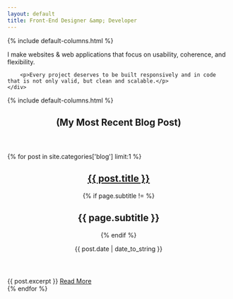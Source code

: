 ```yaml
---
layout: default
title: Front-End Designer &amp; Developer
---
```


<div class="row full-width section">
	{% include default-columns.html %}
		<p>I make websites &amp; web applications that focus on usability, coherence, and flexibility.</p>

		<p>Every project deserves to be built responsively and in code that is not only valid, but clean and scalable.</p>
	</div>
</div>
<div class="row full-width section text-left">
	{% include default-columns.html %}
		<header class="sidebar">
			<h2 class="h1">(My Most Recent Blog Post)</h2>
		</header>
		{% for post in site.categories['blog'] limit:1 %}
			<article>
				<header>
					<h1 class="h2"><a href="{{ site.baseurl }}{{ post.url }}">{{ post.title }}</a></h1>
					{% if page.subtitle != %}<h2 class="h4">{{ page.subtitle }}</h2>{% endif %}
					<p class="meta">{{ post.date | date_to_string }}</p>
				</header>
				<div class="post excerpt">
					{{ post.excerpt }} <a href="{{ site.baseurl }}{{ post.url }}" class="read-more">Read More</a>
				</div>
			</article>
		{% endfor %}
	</div>
</div>
<!-- <div class="row full-width section text-left">
	{% include default-columns.html %}
		<div class="row">
			<header>
				<h4 class="h1 sidebar">Recent Case Study</h4>
			</header>
			{% for post in site.categories['case-study'] limit:1 %}
				<h3 class="h2"><a href="{{ site.baseurl )){{ post.url }}">{{ post.title }}</a></h3>
				<blockquote><div class="post">{{ post.excerpt }}</div></blockquote>
			{% endfor %}
		</div>	
	</div>
</div> -->